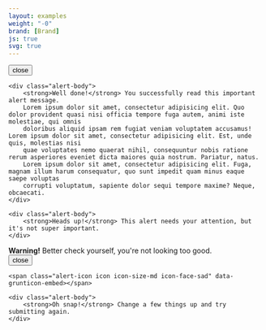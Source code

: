 ```yaml
---
layout: examples
weight: "-0"
brand: [Brand]
js: true
svg: true
---
```


<div class="alert js-alert alert-success" role="alert">
	<button type="button" class="alert-close js-alertclose icon icon-cross" data-grunticon-embed>close</button>

	<div class="alert-body">
		<strong>Well done!</strong> You successfully read this important alert message.
		Lorem ipsum dolor sit amet, consectetur adipisicing elit. Quo dolor provident quasi nisi officia tempore fuga autem, animi iste molestiae, qui omnis
		doloribus aliquid ipsam rem fugiat veniam voluptatem accusamus! Lorem ipsum dolor sit amet, consectetur adipisicing elit. Est, unde quis, molestias nisi
		quae voluptates nemo quaerat nihil, consequuntur nobis ratione rerum asperiores eveniet dicta maiores quia nostrum. Pariatur, natus.
		Lorem ipsum dolor sit amet, consectetur adipisicing elit. Fuga, magnam illum harum consequatur, quo sunt impedit quam minus eaque saepe voluptas
		corrupti voluptatum, sapiente dolor sequi tempore maxime? Neque, obcaecati.
	</div>
</div>

<div class="alert alert-info js-alert" role="alert">
	<span class="alert-icon icon icon-size-md icon-face-happy" data-grunticon-embed></span>

	<div class="alert-body">
		<strong>Heads up!</strong> This alert needs your attention, but it's not super important.
	</div>
</div>

<div class="alert js-alert alert-warning" role="alert">
	<div class="alert-body">
		<strong>Warning!</strong> Better check yourself, you're not looking too good.
	</div>
</div>

<div class="alert js-alert alert-danger" role="alert">
	<button type="button" class="alert-close js-alertclose icon icon-cross" data-grunticon-embed>close</button>

	<span class="alert-icon icon icon-size-md icon-face-sad" data-grunticon-embed></span>

	<div class="alert-body">
		<strong>Oh snap!</strong> Change a few things up and try submitting again.
	</div>
</div>